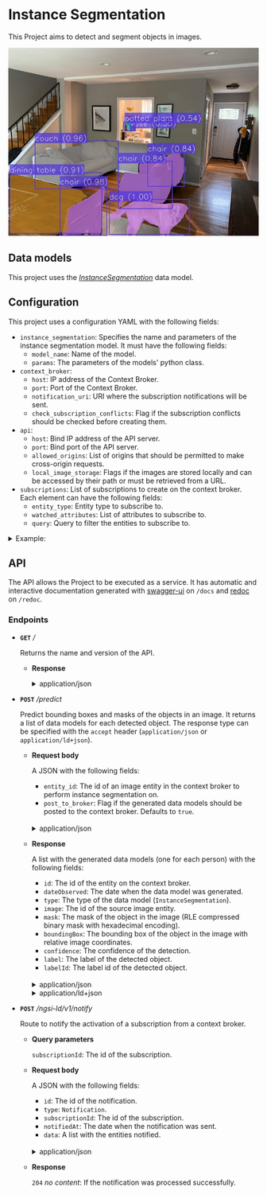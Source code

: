 # Instance Segmentation

This Project aims to detect and segment objects in images.

![instance segmentation](../../../docs/res/instance_segmentation.jpg)

## Data models

This project uses the _[InstanceSegmentation](https://github.com/CommuniCityProject/communicity_toolbox/tree/master/docs/DataModels/InstanceSegmentation)_ data model.

## Configuration

This project uses a configuration YAML with the following fields:

- ``instance_segmentation``: Specifies the name and parameters of the instance segmentation model. It must have the following fields:
  - ``model_name``: Name of the model.
  - ``params``: The parameters of the models' python class.
- ``context_broker``:
    - ``host``: IP address of the Context Broker.
    - ``port``: Port of the Context Broker.
    - ``notification_uri``: URI where the subscription notifications will be sent.
    - ``check_subscription_conflicts``: Flag if the subscription conflicts should be checked before creating them.
- ``api``:
    - ``host``: Bind IP address of the API server.
    - ``port``: Bind port of the API server.
    - ``allowed_origins``: List of origins that should be permitted to make cross-origin requests.
    - ``local_image_storage``: Flags if the images are stored locally and can be accessed by their path or must be retrieved from a URL.
- ``subscriptions``: List of subscriptions to create on the context broker. Each element can have the following fields:
    - ``entity_type``: Entity type to subscribe to.
    - ``watched_attributes``: List of attributes to subscribe to.
    - ``query``: Query to filter the entities to subscribe to.

<details>
<summary>Example:</summary>

```
instance_segmentation:
  model_name: detectron2
  params:
    model_config: ../../../data/models/detectron2/COCO-InstanceSegmentation/mask_rcnn_R_50_FPN_3x/mask_rcnn_R_50_FPN_3x.yaml
    model_weights: ../../../data/models/detectron2/COCO-InstanceSegmentation/mask_rcnn_R_50_FPN_3x/model_final_f10217.pkl
    confidence_threshold: 0.5
    use_cuda: True

context_broker:
  host: 192.168.0.100
  port: 1026
  notification_uri: http://192.168.0.100:8080/ngsi-ld/v1/notify
  check_subscription_conflicts: True

api:
  host: 0.0.0.0
  port: 8080
  allowed_origins: []
  local_image_storage: True

subscriptions:
  - entity_type: Image
    watched_attributes: ["purpose"]
    query: "purpose==%22InstanceSegmentation%22"
```

</details>


## API

The API allows the Project to be executed as a service. It has automatic and interactive documentation generated with [swagger-ui](https://github.com/swagger-api/swagger-ui) on ``/docs`` and [redoc](https://github.com/Redocly/redoc) on ``/redoc``.

### Endpoints

- **``GET``** _/_

    Returns the name and version of the API.

    - **Response**

      <details>
      <summary>application/json</summary>

      ```
      {
        "title": "Instance Segmentation API",
        "version": "0.2.0"
      }
      ```

    </details>

- **``POST``** _/predict_

    Predict bounding boxes and masks of the objects in an image. It returns a list of data models for each detected object. The response type can be specified with the ``accept`` header (``application/json`` or ``application/ld+json``).

    - **Request body**

      A JSON with the following fields:

      - ``entity_id``: The id of an image entity in the context broker to perform instance segmentation on.
      - ``post_to_broker``: Flag if the generated data models should be posted to the context broker. Defaults to ``true``.
    
      </br>
      <details>
      <summary>application/json</summary>

      ```
      {
        "entity_id": "string",
        "post_to_broker": true
      }
      ```

    </details>

    - **Response**
    
      A list with the generated data models (one for each person) with the following fields:

      - ``id``: The id of the entity on the context broker.
      - ``dateObserved``: The date when the data model was generated.
      - ``type``: The type of the data model (``InstanceSegmentation``).
      - ``image``: The id of the source image entity.
      - ``mask``: The mask of the object in the image (RLE compressed binary mask with hexadecimal encoding).
      - ``boundingBox``: The bounding box of the object in the image with relative image coordinates.
      - ``confidence``: The confidence of the detection.
      - ``label``: The label of the detected object.
      - ``labelId``: The label id of the detected object.

      </br>
      <details>
      <summary>application/json</summary>

      ```
      [
        {
          "id": "urn:ngsi-ld:InstanceSegmentation:wJm91OsuEe2QfbPVle6bQw",
          "dateObserved": "2023-05-05T10:22:34.964605",
          "type": "InstanceSegmentation",
          "image": "urn:ngsi-ld:Image:0Brlst7Mb2GuqiUQfFzBU409Xu9Y-LbdNkSAQG9xONk",
          "mask": {
            "size": [
              3024,
              4032
            ],
            "counts": "605b5065353d6c6d323a403e49374b354b344c344e324e324e324e324f314f324e314f314f314f3130304f314f31303030304f3130303030303030304f31303030314f3030303030303030303030303030303030303030303030303030303030303030303030303030303030303030314f30303030303030303030303030314f314f324d354c334d354b354a61305e4f6130594f5c6c666835"
          },
          "boundingBox": {
            "xmin": 0.4862205263168093,
            "ymin": 0.4151156390154803,
            "xmax": 0.5035785190642826,
            "ymax": 0.44116150386749753
          },
          "label": "vase",
          "labelId": 75,
          "confidence": 0.5476813316345215
        }
      ]
      ```
      </details>
    
      <details>
      <summary>application/ld+json</summary>

      ```
      [
        {
          "id": "urn:ngsi-ld:InstanceSegmentation:AW8wlusvEe2pN7PVle6bQw",
          "type": "InstanceSegmentation",
          "@context": [
            "https://uri.etsi.org/ngsi-ld/v1/ngsi-ld-core-context.jsonld"
          ],
          "dateObserved": {
            "type": "Property",
            "value": {
              "@type": "DateTime",
              "@value": "2023-05-05T10:24:23Z"
            }
          },
          "image": {
            "type": "Relationship",
            "object": "urn:ngsi-ld:Image:0Brlst7Mb2GuqiUQfFzBU409Xu9Y-LbdNkSAQG9xONk"
          },
          "mask": {
            "type": "Property",
            "value": {
              "size": [
                3024,
                4032
              ],
              "counts": "605b5065353d6c6d323a403e49374b354b344c344e324e324e324e324f314f324e314f314f314f3130304f314f31303030304f3130303030303030304f31303030314f3030303030303030303030303030303030303030303030303030303030303030303030303030303030303030314f30303030303030303030303030314f314f324d354c334d354b354a61305e4f6130594f5c6c666835"
            }
          },
          "boundingBox": {
            "type": "Property",
            "value": {
              "xmin": 0.4862205263168093,
              "ymin": 0.4151156390154803,
              "xmax": 0.5035785190642826,
              "ymax": 0.44116150386749753
            }
          },
          "label": {
            "type": "Property",
            "value": "vase"
          },
          "labelId": {
            "type": "Property",
            "value": 75
          },
          "confidence": {
            "type": "Property",
            "value": 0.5476813316345215
          },
          "dateModified": {
            "type": "Property",
            "value": {
              "@type": "DateTime",
              "@value": "2023-05-05T10:24:23Z"
            }
          },
          "dateCreated": {
            "type": "Property",
            "value": {
              "@type": "DateTime",
              "@value": "2023-05-05T10:24:23Z"
            }
          }
        }
      ]
      ```
      </details>

- **``POST``** _/ngsi-ld/v1/notify_
  
  Route to notify the activation of a subscription from a context broker.

  - **Query parameters**
    
    ``subscriptionId``: The id of the subscription.

  - **Request body**

      A JSON with the following fields:

      - ``id``: The id of the notification.
      - ``type``: ``Notification``.
      - ``subscriptionId``: The id of the subscription.
      - ``notifiedAt``: The date when the notification was sent.
      - ``data``: A list with the entities notified.
    
      </br>
      <details>
      <summary>application/json</summary>

      ```
      {
        "id": "string",
        "type": "Notification",
        "subscriptionId": "string",
        "notifiedAt": "string",
        "data": []
      }
      ```

    </details>

  - **Response**

    ``204`` _no content_: If the notification was processed successfully.